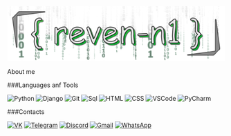 [![Header](https://github.com/reven-n1/reven-n1/blob/main/assets/From_BuNtaRT_to_reven_n1_with_love1.png)](https://github.com/reven-n1)

About me

###Languages anf Tools

![Python](https://img.shields.io/badge/-Python-black?style=for-the-badge&logo=python)   ![Django](https://img.shields.io/badge/-Django-black?style=for-the-badge&logo=django&logoColor=yellow)  ![Git](https://img.shields.io/badge/-Git-black?style=for-the-badge&logo=git&logoColor=red)  ![Sql](https://img.shields.io/badge/-SQL-black?style=for-the-badge&logo=mysql&logoColor=yellow) ![HTML](https://img.shields.io/badge/-HTML-black?style=for-the-badge&logo=html) ![CSS](https://img.shields.io/badge/-CSS-black?style=for-the-badge&logo=css)    ![VSCode](https://img.shields.io/badge/-VSCode-black?style=for-the-badge&logo=visualstudiocode&logoColor=blue)  ![PyCharm](https://img.shields.io/badge/-PyCharm-black?style=for-the-badge&logo=pycharm)  

###Contacts

[![VK](https://img.shields.io/badge/-VK-black?style=for-the-badge&logo=vk)](https://vk.com/idreven_n1)   [![Telegram](https://img.shields.io/badge/-Telegram-black?style=for-the-badge&logo=telegram)](https://teleg.run/reven_n1) [![Discord](https://img.shields.io/badge/-Discord-black?style=for-the-badge&logo=discord)](https://discord.com/users/reven_n1#1645) [![Gmail](https://img.shields.io/badge/-Gmail-black?style=for-the-badge&logo=gmail)](mailto:ro,a.suslov.16@gmail.com) [![WhatsApp](https://img.shields.io/badge/-whatsapp-black?style=for-the-badge&logo=whatsapp)](https://wa.me/79531617159)
